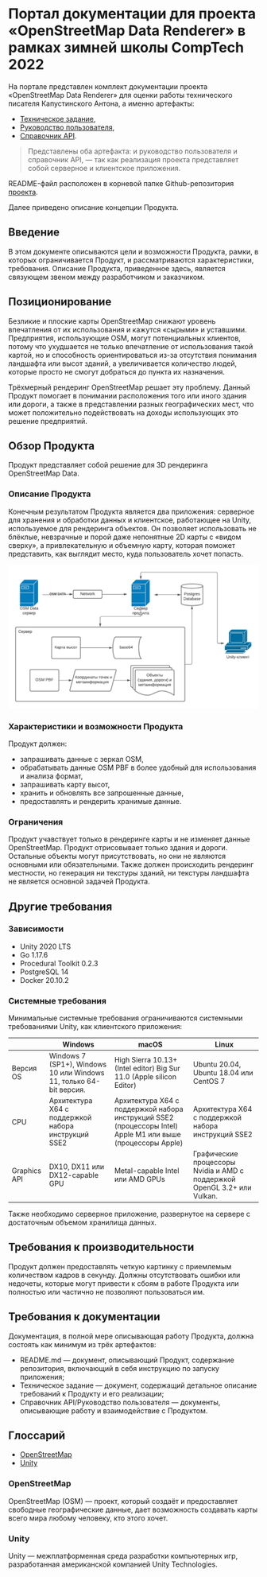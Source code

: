 # Портал документации для проекта «OpenStreetMap Data Renderer» в рамках зимней школы CompTech 2022

На портале представлен комплект документации проекта «OpenStreetMap Data Renderer» для оценки работы технического
писателя Капустинского Антона, а именно артефакты:

* [Техническое задание](source/tz.md),
* [Руководство пользователя](source/user_guide.md),
* [Справочник API](https://app.swaggerhub.com/apis-docs/5iqk5espawhy/osm-data_renderer_api/1.0.0).

> Представлены оба артефакта: и руководство пользователя и справочник API, — так как реализация проекта представляет
> собой серверное и клиентское приложения.

README-файл расположен в корневой папке Github-репозитория [проекта](https://github.com/comptech-winter-school/osm-data-renderer).

Далее приведено описание концепции Продукта.

## Введение

В этом документе описываются цели и возможности Продукта, рамки, в которых ограничивается Продукт, и рассматриваются
характеристики, требования. Описание Продукта, приведенное здесь, является связующем звеном между разработчиком и
заказчиком.

## Позиционирование

Безликие и плоские карты OpenStreetMap снижают уровень впечатления от их использования и кажутся «сырыми» и уставшими.
Предприятия, использующие OSM, могут потенциальных клиентов, потому что ухудшается не только впечатление от
использования такой картой, но и способность ориентироваться из-за отсутствия понимания ландшафта или высот зданий, а
увеличивается количество людей, которые просто не смогут добраться до пункта их назначения.

Трёхмерный рендеринг OpenStreetMap решает эту проблему. Данный Продукт помогает в понимании расположения того или иного
здания или дороги, а также в представлении разных географических мест, что может положительно подействовать на доходы
использующих это решение предприятий.

## Обзор Продукта

Продукт представляет собой решение для 3D рендеринга OpenStreetMap Data.

### Описание Продукта

Конечным результатом Продукта является два приложения: серверное для хранения и обработки данных и клиентское,
работающее на Unity, используемое для рендеринга объектов. Он позволяет использовать не блёклые, невзрачные и порой даже
непонятные 2D карты с «видом сверху», а привлекательную и объемную карту, которая поможет представить, как выглядит
место, куда пользователь хочет попасть.

<img src="source\diagramApplicationDescription.png" alt="Диаграмма описания работы приложения" title="Диаграмма описания работы приложения">

### Характеристики и возможности Продукта

Продукт должен:

* запрашивать данные с зеркал OSM,
* обрабатывать данные OSM PBF в более удобный для использования и анализа формат,
* запрашивать карту высот,
* хранить и обновлять все запрошенные данные,
* предоставлять и рендерить хранимые данные.

### Ограничения

Продукт учавствует только в рендеринге карты и не изменяет данные OpenStreetMap. Продукт отрисовывает только здания и
дороги. Остальные объекты могут присутствовать, но они не являются основными или обязательными. Также должен происходить
рендеринг местности, но генерация ни текстуры зданий, ни текстуры ландшафта не является основной задачей Продукта.

## Другие требования

### Зависимости

* Unity 2020 LTS
* Go 1.17.6
* Procedural Toolkit 0.2.3
* PostgreSQL 14
* Docker 20.10.2

### Системные требования

Минимальные системные требования ограничиваются системными требованиями Unity, как клиентского приложения:

| | Windows | macOS | Linux |
|---|---|---|---|
| Версия OS | Windows 7 (SP1+), Windows 10 или Windows 11, только 64-bit версия. | High Sierra 10.13+ (Intel editor) Big Sur 11.0 (Apple silicon Editor) | Ubuntu 20.04, Ubuntu 18.04 или CentOS 7 |
| CPU | Архитектура X64 с поддержкой набора инструкций SSE2 | Архитектура X64 с поддержкой набора инструкций SSE2 (процессоры Intel) Apple M1 или выше (процессоры Apple) | Архитектура X64 с поддержкой набора инструкций SSE2 |
| Graphics API | DX10, DX11 или DX12-capable GPU | Metal-capable Intel или AMD GPUs | Графические процессоры Nvidia и AMD с поддержкой OpenGL 3.2+ или Vulkan. |

Также необходимо серверное приложение, развернутое на сервере с достаточным объемом хранилища данных.

## Требования к производительности

Продукт должен предоставлять четкую картинку с приемлемым количеством кадров в секунду. Должны отсутствовать ошибки или
недочеты, которые могут привести к сбоям в работе Продукта или полностью или частично не позволяют пользоваться им.

## Требования к документации

Документация, в полной мере описывающая работу Продукта, должна состоять как минимум из трёх артефактов:

* README.md — документ, описывающий Продукт, содержание репозитория, включающий в себя инструкцию по запуску приложения;
* Техническое задание — документ, содержащий детальное описание требований к Продукту и его реализации;
* Справочник API/Руководство пользователя — документы, описывающие работу и взаимодействие с Продуктом.

## Глоссарий

* [OpenStreetMap](#openstreetmap)
* [Unity](#unity)

### OpenStreetMap

OpenStreetMap (OSM) — проект, который создаёт и предоставляет свободные географические данные, дает возможность
создавать карты всего мира любому человеку, кто этого хочет.

### Unity

Unity —  межплатформенная среда разработки компьютерных игр, разработанная американской компанией Unity Technologies.
